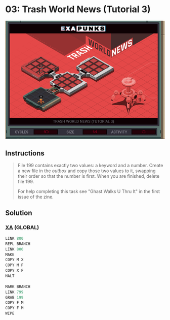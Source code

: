 # 03: Trash World News (Tutorial 3)
<div align='center'><img src='PB037.gif' /></div>

## Instructions
>File 199 contains exactly two values: a keyword and a number. Create a new file in the *outbox* and copy those two values to it, swapping their order so that the number is first. When you are finished, delete file 199.
>
>For help completing this task see "Ghast Walks U Thru It" in the first issue of the zine.

## Solution

### [XA](XA.exa) (GLOBAL)
```asm
LINK 800
REPL BRANCH
LINK 800
MAKE
COPY M X
COPY M F
COPY X F
HALT

MARK BRANCH
LINK 799
GRAB 199
COPY F M
COPY F M
WIPE
```